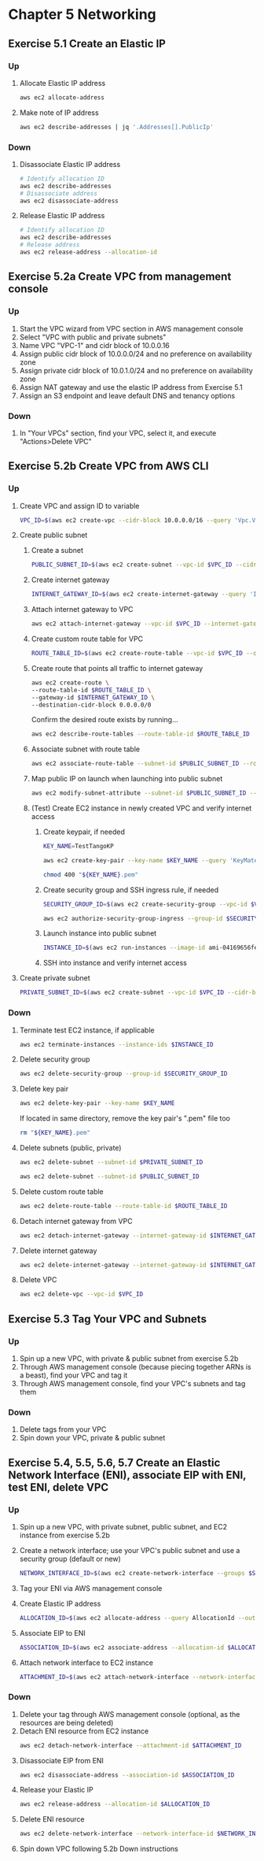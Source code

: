 # Chapter 5 Networking

## Exercise 5.1 Create an Elastic IP
### Up
1. Allocate Elastic IP address

    ```sh
    aws ec2 allocate-address
    ```
1. Make note of IP address

    ```sh
    aws ec2 describe-addresses | jq '.Addresses[].PublicIp'
    ```

### Down
1. Disassociate Elastic IP address

    ```sh
    # Identify allocation ID
    aws ec2 describe-addresses
    # Disassociate address
    aws ec2 disassociate-address
    ```
1. Release Elastic IP address
    ```sh
    # Identify allocation ID
    aws ec2 describe-addresses
    # Release address
    aws ec2 release-address --allocation-id
    ```

## Exercise 5.2a Create VPC from management console
### Up
1. Start the VPC wizard from VPC section in AWS management console
1. Select "VPC with public and private subnets"
1. Name VPC "VPC-1" and cidr block of 10.0.0.16
1. Assign public cidr block of 10.0.0.0/24 and no preference on availability zone
1. Assign private cidr block of 10.0.1.0/24 and no preference on availability zone
1. Assign NAT gateway and use the elastic IP address from Exercise 5.1
1. Assign an S3 endpoint and leave default DNS and tenancy options

### Down
1. In "Your VPCs" section, find your VPC, select it,  and execute "Actions>Delete VPC"

## Exercise 5.2b Create VPC from AWS CLI
### Up
1. Create VPC and assign ID to variable

    ```sh
    VPC_ID=$(aws ec2 create-vpc --cidr-block 10.0.0.0/16 --query 'Vpc.VpcId' --output text)
    ```
1. Create public subnet
    1. Create a subnet

        ```sh
        PUBLIC_SUBNET_ID=$(aws ec2 create-subnet --vpc-id $VPC_ID --cidr-block 10.0.0.0/24 --query 'Subnet.SubnetId' --output text)
        ```
    1. Create internet gateway

        ```sh
        INTERNET_GATEWAY_ID=$(aws ec2 create-internet-gateway --query 'InternetGateway.InternetGatewayId' --output text)
        ```
    1. Attach internet gateway to VPC

        ```sh
        aws ec2 attach-internet-gateway --vpc-id $VPC_ID --internet-gateway-id $INTERNET_GATEWAY_ID
        ```
    1. Create custom route table for VPC

        ```sh
        ROUTE_TABLE_ID=$(aws ec2 create-route-table --vpc-id $VPC_ID --query 'RouteTable.RouteTableId' --output text)
        ```
    1. Create route that points all traffic to internet gateway

        ```sh
        aws ec2 create-route \
        --route-table-id $ROUTE_TABLE_ID \
        --gateway-id $INTERNET_GATEWAY_ID \
        --destination-cidr-block 0.0.0.0/0
        ```

        Confirm the desired route exists by running...

        ```sh
        aws ec2 describe-route-tables --route-table-id $ROUTE_TABLE_ID
        ```
    1. Associate subnet with route table

        ```sh
        aws ec2 associate-route-table --subnet-id $PUBLIC_SUBNET_ID --route-table-id $ROUTE_TABLE_ID
        ```
    1. Map public IP on launch when launching into public subnet

        ```sh
        aws ec2 modify-subnet-attribute --subnet-id $PUBLIC_SUBNET_ID --map-public-ip-on-launch
        ```
    1. (Test) Create EC2 instance in newly created VPC and verify internet access
        1. Create keypair, if needed

            ```sh
            KEY_NAME=TestTangoKP

            aws ec2 create-key-pair --key-name $KEY_NAME --query 'KeyMaterial' --output text > "${KEY_NAME}.pem"

            chmod 400 "${KEY_NAME}.pem"
            ```
        1. Create security group and SSH ingress rule, if needed

            ```sh
            SECURITY_GROUP_ID=$(aws ec2 create-security-group --vpc-id $VPC_ID --group-name TestTangoSG --description "SSH access for TestTango instance." --query 'GroupId' --output text)

            aws ec2 authorize-security-group-ingress --group-id $SECURITY_GROUP_ID --protocol tcp --port 22 --cidr 0.0.0.0/0
            ```
        1. Launch instance into public subnet

            ```sh
            INSTANCE_ID=$(aws ec2 run-instances --image-id ami-04169656fea786776  --count 1 --instance-type t2.micro --key-name TestTangoKP --security-group-ids $SECURITY_GROUP_ID --subnet-id $PUBLIC_SUBNET_ID --query 'Instances[0].InstanceId' --output text)
            ```
        1. SSH into instance and verify internet access

1. Create private subnet
    ```sh
    PRIVATE_SUBNET_ID=$(aws ec2 create-subnet --vpc-id $VPC_ID --cidr-block 10.0.1.0/24 --query 'Subnet.SubnetId' --output text)
    ```
### Down
1. Terminate test EC2 instance, if applicable

    ```sh
    aws ec2 terminate-instances --instance-ids $INSTANCE_ID
    ```
1. Delete security group

    ```sh
    aws ec2 delete-security-group --group-id $SECURITY_GROUP_ID
    ```
1. Delete key pair

    ```sh
    aws ec2 delete-key-pair --key-name $KEY_NAME
    ```

    If located in same directory, remove the key pair's ".pem" file too

    ```sh
    rm "${KEY_NAME}.pem"
    ```
1. Delete subnets (public, private)

    ```sh
    aws ec2 delete-subnet --subnet-id $PRIVATE_SUBNET_ID

    aws ec2 delete-subnet --subnet-id $PUBLIC_SUBNET_ID
    ```
1. Delete custom route table

    ```sh
    aws ec2 delete-route-table --route-table-id $ROUTE_TABLE_ID
    ```
1. Detach internet gateway from VPC

    ```sh
    aws ec2 detach-internet-gateway --internet-gateway-id $INTERNET_GATEWAY_ID --vpc-id $VPC_ID
    ```
1. Delete internet gateway

    ```sh
    aws ec2 delete-internet-gateway --internet-gateway-id $INTERNET_GATEWAY_ID
    ```
1. Delete VPC

    ```sh
    aws ec2 delete-vpc --vpc-id $VPC_ID
    ```

## Exercise 5.3 Tag Your VPC and Subnets
### Up
1. Spin up a new VPC, with private & public subnet from exercise 5.2b
1. Through AWS management console (because piecing together ARNs is a beast), find your VPC and tag it
1. Through AWS management console, find your VPC's subnets and tag them

### Down
1. Delete tags from your VPC
1. Spin down your VPC, private & public subnet

## Exercise 5.4, 5.5, 5.6, 5.7 Create an Elastic Network Interface (ENI), associate EIP with ENI, test ENI, delete VPC
### Up
1. Spin up a new VPC, with private subnet, public subnet, and EC2 instance from exercise 5.2b
1. Create a network interface; use your VPC's public subnet and use a security group (default or new)

    ```sh
    NETWORK_INTERFACE_ID=$(aws ec2 create-network-interface --groups $SECURITY_GROUP_ID --subnet-id $PUBLIC_SUBNET_ID --query 'NetworkInterface.NetworkInterfaceId' --output text)
    ```
1. Tag your ENI via AWS management console
1. Create Elastic IP address

    ```sh
    ALLOCATION_ID=$(aws ec2 allocate-address --query AllocationId --output text)
    ```
1. Associate EIP to ENI

    ```sh
    ASSOCIATION_ID=$(aws ec2 associate-address --allocation-id $ALLOCATION_ID --network-interface-id $NETWORK_INTERFACE_ID --query 'AssociationId' --output text)
    ```
1. Attach network interface to EC2 instance

    ```sh
    ATTACHMENT_ID=$(aws ec2 attach-network-interface --network-interface-id $NETWORK_INTERFACE_ID --instance-id $INSTANCE_ID --device-index 1 --query 'AttachmentId' --output text)
    ```
### Down
1. Delete your tag through AWS management console (optional, as the resources are being deleted)
1. Detach ENI resource from EC2 instance
    ```sh
    aws ec2 detach-network-interface --attachment-id $ATTACHMENT_ID
    ```
1. Disassociate EIP from ENI
    ```sh
    aws ec2 disassociate-address --association-id $ASSOCIATION_ID
    ```
1. Release your Elastic IP
    ```sh
    aws ec2 release-address --allocation-id $ALLOCATION_ID
    ```
1. Delete ENI resource
    ```sh
    aws ec2 delete-network-interface --network-interface-id $NETWORK_INTERFACE_ID
    ```
1. Spin down VPC following 5.2b Down instructions

